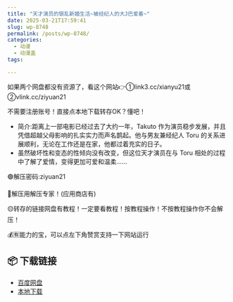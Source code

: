```yaml
---
title: "天才演员的银乱新婚生活~被经纪人的大J巴爱着~"
date: 2025-03-21T17:59:41
slug: wp-8748
permalink: /posts/wp-8748/
categories:
  - 动漫
  - 动漫盖
tags:

---
```


如果两个网盘都没有资源了，看这个网站👉①link3.cc/xianyu21或②vlink.cc/ziyuan21

不需要注册账号！直接点本地下载转存OK？懂吧！

*   简介:距离上一部电影已经过去了大约一年，Takuto 作为演员稳步发展，并且凭借超越父母影响的扎实实力而声名鹊起。他与男友兼经纪人 Toru 的关系进展顺利，无论在工作还是在家，他都过着充实的日子。
*   虽然破坏性和变态的性倾向没有改变，但这位天才演员在与 Toru 相处的过程中了解了爱情，变得更加可爱和温柔……

🟢解压密码:ziyuan21

🔵解压用解压专家！(应用商店有)

🟡转存的链接网盘有教程！一定要看教程！按教程操作！不按教程操作你不会解压！

💰🈶能力的宝，可以点左下角赞赏支持一下网站运行

## 📦 下载链接
- [百度网盘](https://blziyuan21.com/pay-download/8748?key=d4f9eb6f41&down_id=0)
- [本地下载](https://blziyuan21.com/pay-download/8748?key=d4f9eb6f41&down_id=1)


